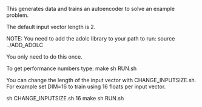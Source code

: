 This generates data and trains an autoencoder to solve an example problem. 

The default input vector length is 2.

NOTE: You need to add the adolc library to your path to run:
source ../ADD_ADOLC

You only need to do this once.

To get performance numbers type:
make
sh RUN.sh


You can change the length of the input vector with CHANGE_INPUTSIZE.sh.
For example set DIM=16 to train using 16 floats per input vector.

   sh CHANGE_INPUTSIZE.sh 16
   make
   sh RUN.sh


